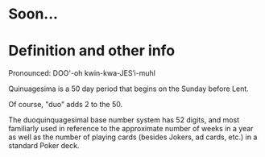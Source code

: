 # Soon...

# Definition and other info

Pronounced: DOO'-oh kwin-kwa-JES′i-muhl

Quinuagesima is a 50 day period that begins on the Sunday before Lent.

Of course, "duo" adds 2 to the 50.

The duoquinquagesimal base number system has 52 digits, and most familiarly used in reference to the approximate number of weeks in a year as well as the number of playing cards (besides Jokers, ad cards, etc.) in a standard Poker deck.

